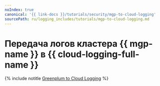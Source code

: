 ```yaml
---
noIndex: true
canonical: '{{ link-docs }}/tutorials/security/mgp-to-cloud-logging'
sourcePath: ru/logging_includes/tutorials/mgp-to-cloud-logging.md
---
```


# Передача логов кластера {{ mgp-name }} в {{ cloud-logging-full-name }}

{% include notitle [Greenplum to Cloud Logging](../../_tutorials/security/mgp-to-cloud-logging.md) %}
